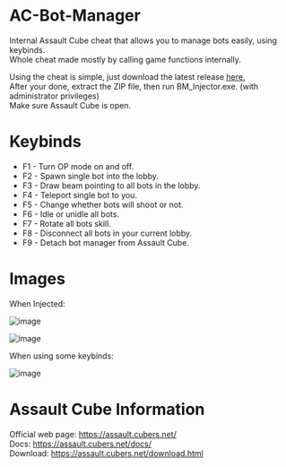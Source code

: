 # AC-Bot-Manager
Internal Assault Cube cheat that allows you to manage bots easily, using keybinds.                                                                           
Whole cheat made mostly by calling game functions internally.                                                                                                       

Using the cheat is simple, just download the latest release [here.](https://github.com/dehoisted/AC-Bot-Manager/releases)                                    
After your done, extract the ZIP file, then run BM_Injector.exe. (with administrator privileges)                                                              
Make sure Assault Cube is open.

# Keybinds
+ F1 - Turn OP mode on and off.
+ F2 - Spawn single bot into the lobby.
+ F3 - Draw beam pointing to all bots in the lobby.
+ F4 - Teleport single bot to you.
+ F5 - Change whether bots will shoot or not.
+ F6 - Idle or unidle all bots.
+ F7 - Rotate all bots skill.
+ F8 - Disconnect all bots in your current lobby.
+ F9 - Detach bot manager from Assault Cube.

# Images                                                 
When Injected:                                                                                                                                                  

![image](https://user-images.githubusercontent.com/75084509/127413703-1410a291-6505-4e54-8318-b8e1bcf2d98e.png)

![image](https://user-images.githubusercontent.com/75084509/127413421-f221cd75-434b-4e09-a8e2-538d8b991d3a.png)                                                 

When using some keybinds:                                                                                                                                       

![image](https://user-images.githubusercontent.com/75084509/127055260-37ec9570-2ea4-49b4-81da-d3e4e2319061.png)

# Assault Cube Information
Official web page: https://assault.cubers.net/                                                                                                                 
Docs: https://assault.cubers.net/docs/                                                                                                                         
Download: https://assault.cubers.net/download.html
